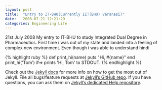 ```yaml
---
layout: post
title:  "Entry to IT-BHU(Currently IIT(BHU) Varanasi)"
date:   2008-07-21 12:21:29
categories: Engineering Life 
---
```


21st July 2008 My entry to IT-BHU to study Integrated Dual Degree in Pharmaceutics. First time i was out of my state and landed into a feeling of complex new environment. Even though i was able to understand hindi  



{% highlight ruby %}
def print_hi(name)
  puts "Hi, #{name}"
end
print_hi('Tom')
#=> prints 'Hi, Tom' to STDOUT.
{% endhighlight %}

Check out the [Jekyll docs][jekyll] for more info on how to get the most out of Jekyll. File all bugs/feature requests at [Jekyll’s GitHub repo][jekyll-gh]. If you have questions, you can ask them on [Jekyll’s dedicated Help repository][jekyll-help].

[jekyll]:      http://jekyllrb.com
[jekyll-gh]:   https://github.com/jekyll/jekyll
[jekyll-help]: https://github.com/jekyll/jekyll-help
